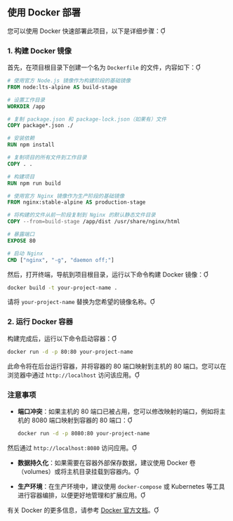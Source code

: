 
## 使用 Docker 部署

您可以使用 Docker 快速部署此项目，以下是详细步骤：

### 1. 构建 Docker 镜像

首先，在项目根目录下创建一个名为 `Dockerfile` 的文件，内容如下：

```dockerfile
# 使用官方 Node.js 镜像作为构建阶段的基础镜像
FROM node:lts-alpine AS build-stage

# 设置工作目录
WORKDIR /app

# 复制 package.json 和 package-lock.json（如果有）文件
COPY package*.json ./

# 安装依赖
RUN npm install

# 复制项目的所有文件到工作目录
COPY . .

# 构建项目
RUN npm run build

# 使用官方 Nginx 镜像作为生产阶段的基础镜像
FROM nginx:stable-alpine AS production-stage

# 将构建的文件从前一阶段复制到 Nginx 的默认静态文件目录
COPY --from=build-stage /app/dist /usr/share/nginx/html

# 暴露端口
EXPOSE 80

# 启动 Nginx
CMD ["nginx", "-g", "daemon off;"]
```


然后，打开终端，导航到项目根目录，运行以下命令构建 Docker 镜像：

```bash
docker build -t your-project-name .
```


请将 `your-project-name` 替换为您希望的镜像名称。

### 2. 运行 Docker 容器

构建完成后，运行以下命令启动容器：

```bash
docker run -d -p 80:80 your-project-name
```


此命令将在后台运行容器，并将容器的 80 端口映射到主机的 80 端口。您可以在浏览器中通过 `http://localhost` 访问该应用。

### 注意事项

- **端口冲突**：如果主机的 80 端口已被占用，您可以修改映射的端口，例如将主机的 8080 端口映射到容器的 80 端口：

  ```bash
  docker run -d -p 8080:80 your-project-name
  ```

  
然后通过 `http://localhost:8080` 访问应用。

- **数据持久化**：如果需要在容器外部保存数据，建议使用 Docker 卷（volumes）或将主机目录挂载到容器内。

- **生产环境**：在生产环境中，建议使用 `docker-compose` 或 Kubernetes 等工具进行容器编排，以便更好地管理和扩展应用。

有关 Docker 的更多信息，请参考 [Docker 官方文档](https://docs.docker.com/)。
